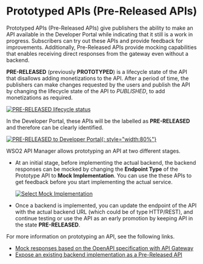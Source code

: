 # Prototyped APIs (Pre-Released APIs)

Prototyped APIs (Pre-Released APIs) give publishers the ability to make an API available in the Developer Portal while indicating that it still is a work in progress. Subscribers can try out these APIs and provide feedback for improvements. Additionally, Pre-Released APIs provide mocking capabilities that enables receiving direct responses from the gateway even without a backend.

**PRE-RELEASED** (previously **PROTOTYPED**) is a lifecycle state of the API that disallows adding monetizations to the API. After a period of time, the publishers can make changes requested by the users and publish the API by changing the lifecycle state of the API to *PUBLISHED*, to add monetizations as required.

[![PRE-RELEASED lifecycle status]({{base_path}}/assets/img/learn/prototype-api/prototype-api-lifecycle.png)]({{base_path}}/assets/img/learn/prototype-api/prototype-api-lifecycle.png)

In the Developer Portal, these APIs will be the labelled as **PRE-RELEASED** and therefore can be clearly identified.

[![PRE-RELEASED to Developer Portal]({{base_path}}/assets/img/learn/prototype-api/prototype-api-devportal.png){: style="width:80%"}]({{base_path}}/assets/img/learn/prototype-api/prototype-api-devportal.png)

WSO2 API Manager allows prototyping an API at two different stages. 

- At an initial stage, before implementing the actual backend, the backend responses can be mocked by changing the **Endpoint Type** of the Prototype API to **Mock Implementation**. You can use the these APIs to get feedback before you start implementing the actual service.

	[![Select Mock Implementation]({{base_path}}/assets/img/learn/prototype-api/create-api-prototype-mock-impl-swagger-petstore.png)]({{base_path}}/assets/img/learn/prototype-api/create-api-prototype-mock-impl-swagger-petstore.png)

- Once a backend is implemented, you can update the endpoint of the API with the actual backend URL (which could be of type HTTP/REST), and continue testing or use the API as an early promotion by keeping API in the state **PRE-RELEASED**.

For more information on prototyping an API, see the following links.

- [Mock responses based on the OpenAPI specification with API Gateway]({{base_path}}/design/prototype-api/create-mocked-js-api/)    
- [Expose an existing backend implementation as a Pre-Released API]({{base_path}}/design/prototype-api/backend-url-prototype-api/)
